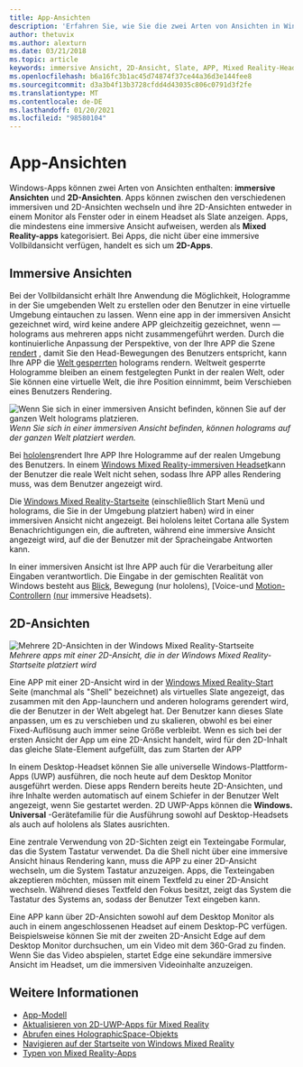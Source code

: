 ```yaml
---
title: App-Ansichten
description: 'Erfahren Sie, wie Sie die zwei Arten von Ansichten in Windows Mixed Reality-Apps verwenden: immersive Ansichten und 2D-Ansichten.'
author: thetuvix
ms.author: alexturn
ms.date: 03/21/2018
ms.topic: article
keywords: immersive Ansicht, 2D-Ansicht, Slate, APP, Mixed Reality-Headset, Windows Mixed Reality-Headset, Virtual Reality-Headset, hololens, mrtk, Mixed Reality Toolkit
ms.openlocfilehash: b6a16fc3b1ac45d74874f37ce44a36d3e144fee8
ms.sourcegitcommit: d3a3b4f13b3728cfdd4d43035c806c0791d3f2fe
ms.translationtype: MT
ms.contentlocale: de-DE
ms.lasthandoff: 01/20/2021
ms.locfileid: "98580104"
---
```

# <a name="app-views"></a>App-Ansichten

Windows-Apps können zwei Arten von Ansichten enthalten: **immersive Ansichten** und **2D-Ansichten**. Apps können zwischen den verschiedenen immersiven und 2D-Ansichten wechseln und ihre 2D-Ansichten entweder in einem Monitor als Fenster oder in einem Headset als Slate anzeigen. Apps, die mindestens eine immersive Ansicht aufweisen, werden als **Mixed Reality-apps** kategorisiert. Bei Apps, die nicht über eine immersive Vollbildansicht verfügen, handelt es sich um **2D-Apps**.

## <a name="immersive-views"></a>Immersive Ansichten

Bei der Vollbildansicht erhält Ihre Anwendung die Möglichkeit, Hologramme in der Sie umgebenden Welt zu erstellen oder den Benutzer in eine virtuelle Umgebung eintauchen zu lassen. Wenn eine app in der immersiven Ansicht gezeichnet wird, wird keine andere APP gleichzeitig gezeichnet, wenn &mdash; holograms aus mehreren apps nicht zusammengeführt werden. Durch die kontinuierliche Anpassung der Perspektive, von der Ihre APP die Szene [rendert](../develop/platform-capabilities-and-apis/rendering.md) , damit Sie den Head-Bewegungen des Benutzers entspricht, kann Ihre APP die [Welt gesperrten](coordinate-systems.md) holograms rendern. Weltweit gesperrte Hologramme bleiben an einem festgelegten Punkt in der realen Welt, oder Sie können eine virtuelle Welt, die ihre Position einnimmt, beim Verschieben eines Benutzers Rendering.

![Wenn Sie sich in einer immersiven Ansicht befinden, können Sie auf der ganzen Welt holograms platzieren.](images/designoverview-940px.jpg)<br>
*Wenn Sie sich in einer immersiven Ansicht befinden, können holograms auf der ganzen Welt platziert werden.*

Bei [hololens](/hololens/hololens1-hardware)rendert Ihre APP Ihre Hologramme auf der realen Umgebung des Benutzers. In einem [Windows Mixed Reality-immersiven Headset](../discover/immersive-headset-hardware-details.md)kann der Benutzer die reale Welt nicht sehen, sodass Ihre APP alles Rendering muss, was dem Benutzer angezeigt wird.

Die [Windows Mixed Reality-Startseite](../discover/navigating-the-windows-mixed-reality-home.md) (einschließlich Start Menü und holograms, die Sie in der Umgebung platziert haben) wird in einer immersiven Ansicht nicht angezeigt. Bei hololens leitet Cortana alle System Benachrichtigungen ein, die auftreten, während eine immersive Ansicht angezeigt wird, auf die der Benutzer mit der Spracheingabe Antworten kann.

In einer immersiven Ansicht ist Ihre APP auch für die Verarbeitung aller Eingaben verantwortlich. Die Eingabe in der gemischten Realität von Windows besteht aus [Blick](gaze-and-commit.md), Bewegung (nur hololens), [Voice-und [Motion-Controllern](motion-controllers.md) [(nur](gaze-and-commit.md#composite-gestures) immersive Headsets).

## <a name="2d-views"></a>2D-Ansichten

![Mehrere 2D-Ansichten in der Windows Mixed Reality-Startseite](images/teleportation-940px.png)<br>
*Mehrere apps mit einer 2D-Ansicht, die in der Windows Mixed Reality-Startseite platziert wird*

Eine APP mit einer 2D-Ansicht wird in der [Windows Mixed Reality-Start](../discover/navigating-the-windows-mixed-reality-home.md) Seite (manchmal als "Shell" bezeichnet) als virtuelles Slate angezeigt, das zusammen mit den App-launchern und anderen holograms gerendert wird, die der Benutzer in der Welt abgelegt hat. Der Benutzer kann dieses Slate anpassen, um es zu verschieben und zu skalieren, obwohl es bei einer Fixed-Auflösung auch immer seine Größe verbleibt. Wenn es sich bei der ersten Ansicht der App um eine 2D-Ansicht handelt, wird für den 2D-Inhalt das gleiche Slate-Element aufgefüllt, das zum Starten der APP

In einem Desktop-Headset können Sie alle universelle Windows-Plattform-Apps (UWP) ausführen, die noch heute auf dem Desktop Monitor ausgeführt werden. Diese apps Rendern bereits heute 2D-Ansichten, und ihre Inhalte werden automatisch auf einem Schiefer in der Benutzer Welt angezeigt, wenn Sie gestartet werden. 2D UWP-Apps können die **Windows. Universal** -Gerätefamilie für die Ausführung sowohl auf Desktop-Headsets als auch auf hololens als Slates ausrichten.

Eine zentrale Verwendung von 2D-Sichten zeigt ein Texteingabe Formular, das die System Tastatur verwendet. Da die Shell nicht über eine immersive Ansicht hinaus Rendering kann, muss die APP zu einer 2D-Ansicht wechseln, um die System Tastatur anzuzeigen. Apps, die Texteingaben akzeptieren möchten, müssen mit einem Textfeld zu einer 2D-Ansicht wechseln. Während dieses Textfeld den Fokus besitzt, zeigt das System die Tastatur des Systems an, sodass der Benutzer Text eingeben kann.

Eine APP kann über 2D-Ansichten sowohl auf dem Desktop Monitor als auch in einem angeschlossenen Headset auf einem Desktop-PC verfügen. Beispielsweise können Sie mit der zweiten 2D-Ansicht Edge auf dem Desktop Monitor durchsuchen, um ein Video mit dem 360-Grad zu finden. Wenn Sie das Video abspielen, startet Edge eine sekundäre immersive Ansicht im Headset, um die immersiven Videoinhalte anzuzeigen.

## <a name="see-also"></a>Weitere Informationen

* [App-Modell](app-model.md)
* [Aktualisieren von 2D-UWP-Apps für Mixed Reality](../develop/porting-apps/building-2d-apps.md)
* [Abrufen eines HolographicSpace-Objekts](../develop/native/getting-a-holographicspace.md)
* [Navigieren auf der Startseite von Windows Mixed Reality](../discover/navigating-the-windows-mixed-reality-home.md)
* [Typen von Mixed Reality-Apps](types-of-mixed-reality-apps.md)